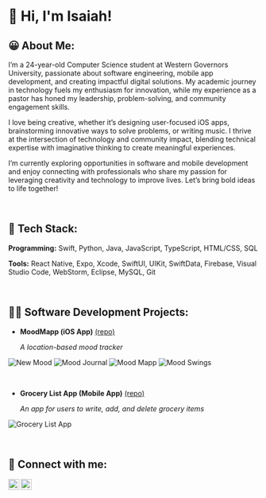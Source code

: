 <h1>👋 Hi, I'm Isaiah! <br/>

<h2>😀 About Me:</h2>

<p>I’m a 24-year-old Computer Science student at Western Governors University, passionate about software engineering, mobile app development, and creating impactful digital solutions. My academic journey in technology fuels my enthusiasm for innovation, while my experience as a pastor has honed my leadership, problem-solving, and community engagement skills.

I love being creative, whether it’s designing user-focused iOS apps, brainstorming innovative ways to solve problems, or writing music. I thrive at the intersection of technology and community impact, blending technical expertise with imaginative thinking to create meaningful experiences.

I’m currently exploring opportunities in software and mobile development and enjoy connecting with professionals who share my passion for leveraging creativity and technology to improve lives. Let’s bring bold ideas to life together!</p>
<br>

<h2>🤖 Tech Stack:</h2>
<p><b>Programming:</b> Swift, Python, Java, JavaScript, TypeScript, HTML/CSS, SQL</p>
<p><b>Tools:</b> React Native, Expo, Xcode, SwiftUI, UIKit, SwiftData, Firebase, Visual Studio Code, WebStorm, Eclipse,  MySQL, Git</p>
<br>

<h2>👨‍💻 Software Development Projects:</h2>

- <b>MoodMapp (iOS App)</b>
  [(repo)](https://github.com/IsaiahSchatzline/moodmapp)
  <p><i>A location-based mood tracker</i></p>
![New Mood](https://github.com/user-attachments/assets/47d10ebe-ab07-4a79-b20d-b8df49cc62ad)
![Mood Journal](https://github.com/user-attachments/assets/e5d097b6-e59c-4484-a9e2-b0cf6d2256d7)
![Mood Mapp](https://github.com/user-attachments/assets/c722602d-6ed2-4e99-b6d0-6296f7d6ce4e)
![Mood Swings](https://github.com/user-attachments/assets/64f692ee-c093-457f-8bb9-11e458e578fc)
  
<br>
  
- <b>Grocery List App (Mobile App)</b>
  [(repo)](https://github.com/IsaiahSchatzline/GroceryListApp)
  <p><i>An app for users to write, add, and delete grocery items</i></p>
![Grocery List App](https://github.com/user-attachments/assets/319677bf-2675-42dd-9ad3-bca65afcda90)

  
<br>

<h2> 🤳 Connect with me:</h2>

[<img align="left" alt="IsaiahSchatzline | LinkedIn" width="22px" src="https://cdn.jsdelivr.net/npm/simple-icons@v3/icons/linkedin.svg" />][linkedin]
[<img align="left" alt="IsaiahSchatzline | Instagram" width="22px" src="https://cdn.jsdelivr.net/npm/simple-icons@v3/icons/instagram.svg" />][instagram]

[instagram]: https://www.instagram.com/isaiahschatzline/
[linkedin]: https://www.linkedin.com/in/IsaiahSchatzline

<!--
**isaiahschatzline/isaiahschatzline** is a ✨ _special_ ✨ repository because its `README.md` (this file) appears on your GitHub profile.

Here are some ideas to get you started:

- 🔭 I’m currently working on ...
- 🌱 I’m currently learning ...
- 👯 I’m looking to collaborate on ...
- 🤔 I’m looking for help with ...
- 💬 Ask me about ...
- 📫 How to reach me: ...
- 😄 Pronouns: ...
- ⚡ Fun fact: ...
-->
